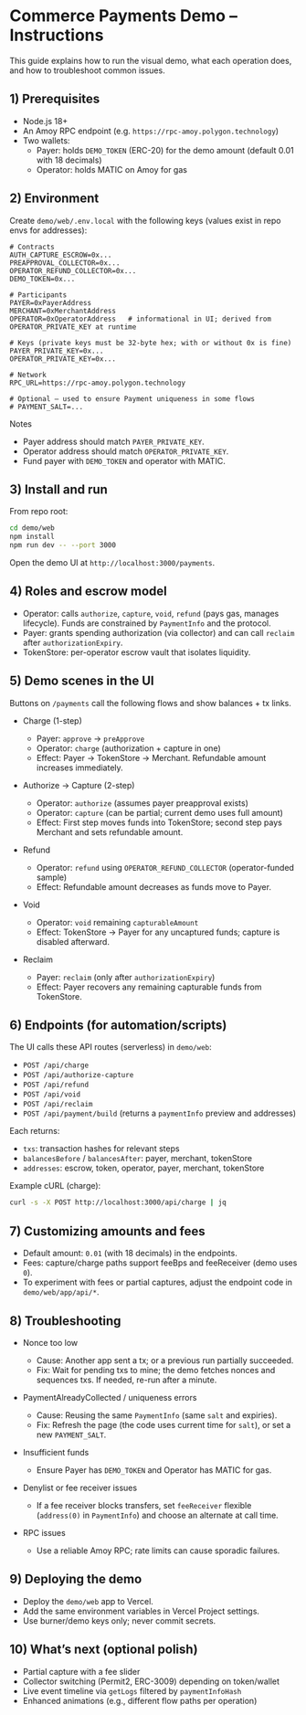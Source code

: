 # Commerce Payments Demo – Instructions

This guide explains how to run the visual demo, what each operation does, and how to troubleshoot common issues.

## 1) Prerequisites
- Node.js 18+
- An Amoy RPC endpoint (e.g. `https://rpc-amoy.polygon.technology`)
- Two wallets:
  - Payer: holds `DEMO_TOKEN` (ERC-20) for the demo amount (default 0.01 with 18 decimals)
  - Operator: holds MATIC on Amoy for gas

## 2) Environment
Create `demo/web/.env.local` with the following keys (values exist in repo envs for addresses):

```
# Contracts
AUTH_CAPTURE_ESCROW=0x...
PREAPPROVAL_COLLECTOR=0x...
OPERATOR_REFUND_COLLECTOR=0x...
DEMO_TOKEN=0x...

# Participants
PAYER=0xPayerAddress
MERCHANT=0xMerchantAddress
OPERATOR=0xOperatorAddress   # informational in UI; derived from OPERATOR_PRIVATE_KEY at runtime

# Keys (private keys must be 32-byte hex; with or without 0x is fine)
PAYER_PRIVATE_KEY=0x...
OPERATOR_PRIVATE_KEY=0x...

# Network
RPC_URL=https://rpc-amoy.polygon.technology

# Optional – used to ensure Payment uniqueness in some flows
# PAYMENT_SALT=...
```

Notes
- Payer address should match `PAYER_PRIVATE_KEY`.
- Operator address should match `OPERATOR_PRIVATE_KEY`.
- Fund payer with `DEMO_TOKEN` and operator with MATIC.

## 3) Install and run
From repo root:

```bash
cd demo/web
npm install
npm run dev -- --port 3000
```

Open the demo UI at `http://localhost:3000/payments`.

## 4) Roles and escrow model
- Operator: calls `authorize`, `capture`, `void`, `refund` (pays gas, manages lifecycle). Funds are constrained by `PaymentInfo` and the protocol.
- Payer: grants spending authorization (via collector) and can call `reclaim` after `authorizationExpiry`.
- TokenStore: per-operator escrow vault that isolates liquidity.

## 5) Demo scenes in the UI
Buttons on `/payments` call the following flows and show balances + tx links.

- Charge (1-step)
  - Payer: `approve` → `preApprove`
  - Operator: `charge` (authorization + capture in one)
  - Effect: Payer → TokenStore → Merchant. Refundable amount increases immediately.

- Authorize → Capture (2-step)
  - Operator: `authorize` (assumes payer preapproval exists)
  - Operator: `capture` (can be partial; current demo uses full amount)
  - Effect: First step moves funds into TokenStore; second step pays Merchant and sets refundable amount.

- Refund
  - Operator: `refund` using `OPERATOR_REFUND_COLLECTOR` (operator-funded sample)
  - Effect: Refundable amount decreases as funds move to Payer.

- Void
  - Operator: `void` remaining `capturableAmount`
  - Effect: TokenStore → Payer for any uncaptured funds; capture is disabled afterward.

- Reclaim
  - Payer: `reclaim` (only after `authorizationExpiry`)
  - Effect: Payer recovers any remaining capturable funds from TokenStore.

## 6) Endpoints (for automation/scripts)
The UI calls these API routes (serverless) in `demo/web`:

- `POST /api/charge`
- `POST /api/authorize-capture`
- `POST /api/refund`
- `POST /api/void`
- `POST /api/reclaim`
- `POST /api/payment/build` (returns a `paymentInfo` preview and addresses)

Each returns:
- `txs`: transaction hashes for relevant steps
- `balancesBefore` / `balancesAfter`: payer, merchant, tokenStore
- `addresses`: escrow, token, operator, payer, merchant, tokenStore

Example cURL (charge):
```bash
curl -s -X POST http://localhost:3000/api/charge | jq
```

## 7) Customizing amounts and fees
- Default amount: `0.01` (with 18 decimals) in the endpoints.
- Fees: capture/charge paths support feeBps and feeReceiver (demo uses `0`).
- To experiment with fees or partial captures, adjust the endpoint code in `demo/web/app/api/*`.

## 8) Troubleshooting
- Nonce too low
  - Cause: Another app sent a tx; or a previous run partially succeeded.
  - Fix: Wait for pending txs to mine; the demo fetches nonces and sequences txs. If needed, re-run after a minute.

- PaymentAlreadyCollected / uniqueness errors
  - Cause: Reusing the same `PaymentInfo` (same `salt` and expiries).
  - Fix: Refresh the page (the code uses current time for `salt`), or set a new `PAYMENT_SALT`.

- Insufficient funds
  - Ensure Payer has `DEMO_TOKEN` and Operator has MATIC for gas.

- Denylist or fee receiver issues
  - If a fee receiver blocks transfers, set `feeReceiver` flexible (`address(0)` in `PaymentInfo`) and choose an alternate at call time.

- RPC issues
  - Use a reliable Amoy RPC; rate limits can cause sporadic failures.

## 9) Deploying the demo
- Deploy the `demo/web` app to Vercel.
- Add the same environment variables in Vercel Project settings.
- Use burner/demo keys only; never commit secrets.

## 10) What’s next (optional polish)
- Partial capture with a fee slider
- Collector switching (Permit2, ERC-3009) depending on token/wallet
- Live event timeline via `getLogs` filtered by `paymentInfoHash`
- Enhanced animations (e.g., different flow paths per operation) 